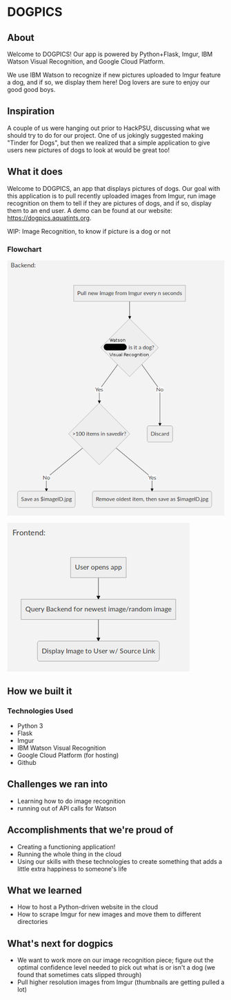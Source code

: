 # DOGPICS

## About

Welcome to DOGPICS! Our app is powered by Python+Flask, Imgur, IBM Watson Visual Recognition, and Google Cloud Platform.

We use IBM Watson to recognize if new pictures uploaded to Imgur feature a dog, and if so, we display them here! Dog lovers are sure to enjoy our good good boys.


## Inspiration

A couple of us were hanging out prior to HackPSU, discussing what we should try to do for our project.  One of us jokingly suggested making "Tinder for Dogs", but then we realized that a simple application to give users new pictures of dogs to look at would be great too!

## What it does

Welcome to DOGPICS, an app that displays pictures of dogs.  Our goal with this application is to pull recently uploaded images from Imgur, run image recognition on them to tell if they are pictures of dogs, and if so, display them to an end user.  A demo can be found at our website: https://dogpics.aquatints.org.  

WIP: Image Recognition, to know if picture is a dog or not


### Flowchart

![Backend Flowchart](https://raw.githubusercontent.com/aquatints/dogpics/master/img/BackendFlowchartNew.png) 

![Frontend Flowchart](https://raw.githubusercontent.com/aquatints/dogpics/master/img/FrontendFlowchart.png)

## How we built it
### Technologies Used

- Python 3
- Flask
- Imgur
- IBM Watson Visual Recognition
- Google Cloud Platform (for hosting)
- Github

## Challenges we ran into
- Learning how to do image recognition
- running out of API calls for Watson

## Accomplishments that we're proud of
- Creating a functioning application!
- Running the whole thing in the cloud
- Using our skills with these technologies to create something that adds a little extra happiness to someone's life

## What we learned
- How to host a Python-driven website in the cloud
- How to scrape Imgur for new images and move them to different directories

## What's next for dogpics
- We want to work more on our image recognition piece; figure out the optimal confidence level needed to pick out what is or isn't a dog (we found that sometimes cats slipped through)
- Pull higher resolution images from Imgur (thumbnails are getting pulled a lot)
